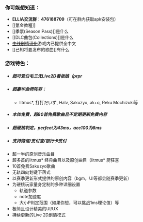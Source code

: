 ### 你可能想知道：
- **ELLIA交流群**：**476188709**（可在群内获取apk安装包）
- [[氪金教程]]
- [[季票(Season Pass)]]是什么
- [[DLC曲包(Collections)]]是什么
- ~~[主线剧情汉化](https://www.bilibili.com/video/BV1eS411N7UK/?spm_id_from=333.999.0.0&vd_source=f67ed07cf1344ccda1fc3c344437a33f)~~游戏内已提供全中文
- [[已知将要发布的歌曲]]有什么
### 游戏特色：
- ##### 超可爱白毛三无Live2D看板娘（prpr
- ##### 超豪华曲师阵容：
	- litmus*, 打打だいず, Halv, Sakuzyo, ak+q, Reku Mochizuki等
- ##### 本体免费，超80首免费歌曲且不定期更新免费内容
- ##### 超硬核判定，perfect为43ms，acc100为8ms
- ##### 支持微信/支付宝/银行卡支付
- 超一半的原创音乐曲目
- 超多首的litmus* 经典曲目以及原创曲目（litmus* 厨狂喜
- 10首免费Sakuzyo歌曲
- 无轨四向划键下落式
- 以赛季更新形式提供的原创内容（bgm，UI等都会随赛季更新）
- 为硬核玩家量身定制的多种详细设置
	- 轨道参数
	- note加速度
	- 大小P判定范围（如果你想，可以挑战1ms理论值）等
- 极简且设计精美的UI/UX
- 持续更新的Live 2D剧情模式


